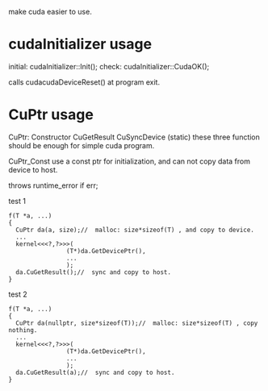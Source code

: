 make cuda easier to use.

# cudaInitializer usage

initial:   cudaInitializer::Init();
check:     cudaInitializer::CudaOK();

calls cudacudaDeviceReset() at program exit.

# CuPtr usage

CuPtr:
  Constructor
  CuGetResult
  CuSyncDevice  (static)
these three function should be enough for simple cuda program.

CuPtr_Const use a const ptr for initialization, and can not copy data from device to host.

throws runtime_error if err;

test 1
```
f(T *a, ...)
{
  CuPtr da(a, size);//  malloc: size*sizeof(T) , and copy to device.
  ...
  kernel<<<?,?>>>(
                (T*)da.GetDevicePtr(),
                ...
                );
  da.CuGetResult();//  sync and copy to host.
}
```

test 2
```
f(T *a, ...)
{
  CuPtr da(nullptr, size*sizeof(T));//  malloc: size*sizeof(T) , copy nothing.
  ...
  kernel<<<?,?>>>(
                (T*)da.GetDevicePtr(),
                ...
                );
  da.CuGetResult(a);//  sync and copy to host.
}
```
